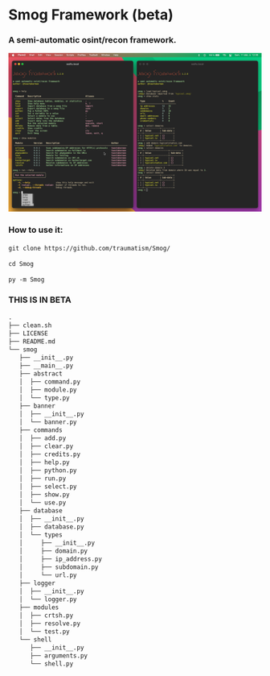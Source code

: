 # Smog Framework (beta)

### A semi-automatic osint/recon framework.

![](preview.png)

### How to use it:

`git clone https://github.com/traumatism/Smog/`

`cd Smog`

`py -m Smog`

### THIS IS IN BETA

```
.
├── clean.sh
├── LICENSE
├── README.md
└── smog
   ├── __init__.py
   ├── __main__.py
   ├── abstract
   │  ├── command.py
   │  ├── module.py
   │  └── type.py
   ├── banner
   │  ├── __init__.py
   │  └── banner.py
   ├── commands
   │  ├── add.py
   │  ├── clear.py
   │  ├── credits.py
   │  ├── help.py
   │  ├── python.py
   │  ├── run.py
   │  ├── select.py
   │  ├── show.py
   │  └── use.py
   ├── database
   │  ├── __init__.py
   │  ├── database.py
   │  └── types
   │     ├── __init__.py
   │     ├── domain.py
   │     ├── ip_address.py
   │     ├── subdomain.py
   │     └── url.py
   ├── logger
   │  ├── __init__.py
   │  └── logger.py
   ├── modules
   │  ├── crtsh.py
   │  ├── resolve.py
   │  └── test.py
   └── shell
      ├── __init__.py
      ├── arguments.py
      └── shell.py
```
